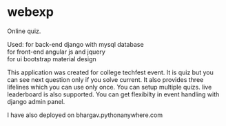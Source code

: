 # webexp
Online quiz.

Used:
for back-end django with mysql database<br />
for front-end angular js and jquery<br />
for ui bootstrap material design<br />


This application was created for college techfest event. It is quiz but you can see next question only if you solve current.
It also provides three lifelines which you can use only once. You can setup multiple quizs. live leaderboard is also supported.
You can get flexibilty in event handling with django admin panel.

I have also deployed on bhargav.pythonanywhere.com
